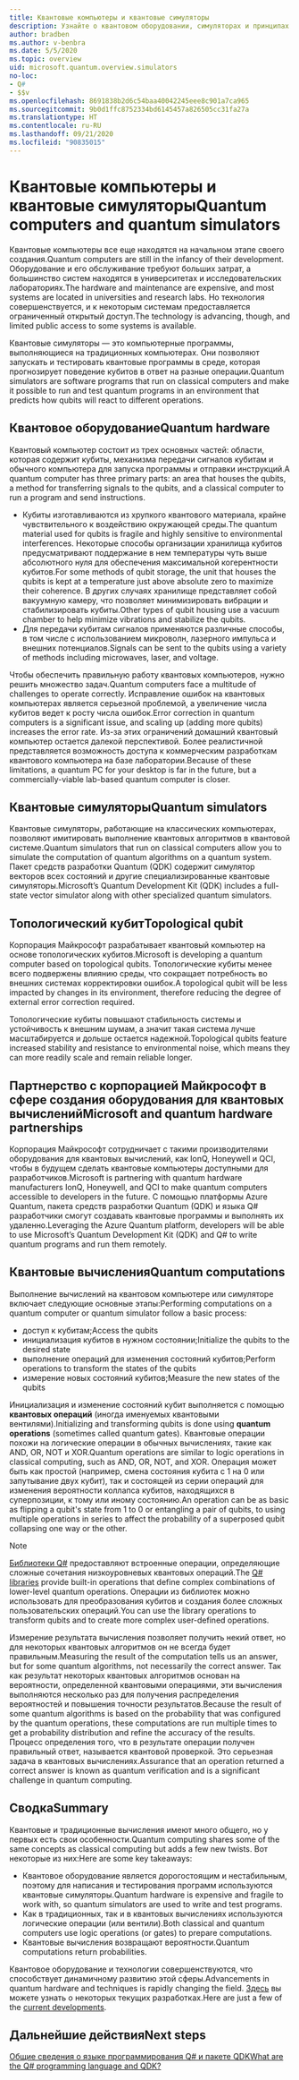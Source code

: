 ```yaml
---
title: Квантовые компьютеры и квантовые симуляторы
description: Узнайте о квантовом оборудовании, симуляторах и принципах квантовых операций.
author: bradben
ms.author: v-benbra
ms.date: 5/5/2020
ms.topic: overview
uid: microsoft.quantum.overview.simulators
no-loc:
- Q#
- $$v
ms.openlocfilehash: 8691838b2d6c54baa40042245eee8c901a7ca965
ms.sourcegitcommit: 9b0d1ffc8752334bd6145457a826505cc31fa27a
ms.translationtype: HT
ms.contentlocale: ru-RU
ms.lasthandoff: 09/21/2020
ms.locfileid: "90835015"
---
```

# <a name="quantum-computers-and-quantum-simulators"></a><span data-ttu-id="654c5-103">Квантовые компьютеры и квантовые симуляторы</span><span class="sxs-lookup"><span data-stu-id="654c5-103">Quantum computers and quantum simulators</span></span>

<span data-ttu-id="654c5-104">Квантовые компьютеры все еще находятся на начальном этапе своего создания.</span><span class="sxs-lookup"><span data-stu-id="654c5-104">Quantum computers are still in the infancy of their development.</span></span> <span data-ttu-id="654c5-105">Оборудование и его обслуживание требуют больших затрат, а большинство систем находятся в университетах и исследовательских лабораториях.</span><span class="sxs-lookup"><span data-stu-id="654c5-105">The hardware and maintenance are expensive, and most systems are located in universities and research labs.</span></span> <span data-ttu-id="654c5-106">Но технология совершенствуется, и к некоторым системам предоставляется ограниченный открытый доступ.</span><span class="sxs-lookup"><span data-stu-id="654c5-106">The technology is advancing, though, and limited public access to some systems is available.</span></span>

<span data-ttu-id="654c5-107">Квантовые симуляторы — это компьютерные программы, выполняющиеся на традиционных компьютерах. Они позволяют запускать и тестировать квантовые программы в среде, которая прогнозирует поведение кубитов в ответ на разные операции.</span><span class="sxs-lookup"><span data-stu-id="654c5-107">Quantum simulators are software programs that run on classical computers and make it possible to run and test quantum programs in an environment that predicts how qubits will react to different operations.</span></span>

## <a name="quantum-hardware"></a><span data-ttu-id="654c5-108">Квантовое оборудование</span><span class="sxs-lookup"><span data-stu-id="654c5-108">Quantum hardware</span></span>

<span data-ttu-id="654c5-109">Квантовый компьютер состоит из трех основных частей: области, которая содержит кубиты, механизма передачи сигналов кубитам и обычного компьютера для запуска программы и отправки инструкций.</span><span class="sxs-lookup"><span data-stu-id="654c5-109">A quantum computer has three primary parts: an area that houses the qubits, a method for transferring signals to the qubits, and a classical computer to run a program and send instructions.</span></span>

- <span data-ttu-id="654c5-110">Кубиты изготавливаются из хрупкого квантового материала, крайне чувствительного к воздействию окружающей среды.</span><span class="sxs-lookup"><span data-stu-id="654c5-110">The quantum material used for qubits is fragile and highly sensitive to environmental interferences.</span></span> <span data-ttu-id="654c5-111">Некоторые способы организации хранилища кубитов предусматривают поддержание в нем температуры чуть выше абсолютного нуля для обеспечения максимальной когерентности кубитов.</span><span class="sxs-lookup"><span data-stu-id="654c5-111">For some methods of qubit storage, the unit that houses the qubits is kept at a temperature just above absolute zero to maximize their coherence.</span></span> <span data-ttu-id="654c5-112">В других случаях хранилище представляет собой вакуумную камеру, что позволяет минимизировать вибрации и стабилизировать кубиты.</span><span class="sxs-lookup"><span data-stu-id="654c5-112">Other types of qubit housing use a vacuum chamber to help minimize vibrations and stabilize the qubits.</span></span>  
- <span data-ttu-id="654c5-113">Для передачи кубитам сигналов применяются различные способы, в том числе с использованием микроволн, лазерного импульса и внешних потенциалов.</span><span class="sxs-lookup"><span data-stu-id="654c5-113">Signals can be sent to the qubits using a variety of methods including microwaves, laser, and voltage.</span></span>

<span data-ttu-id="654c5-114">Чтобы обеспечить правильную работу квантовых компьютеров, нужно решить множество задач.</span><span class="sxs-lookup"><span data-stu-id="654c5-114">Quantum computers face a multitude of challenges to operate correctly.</span></span> <span data-ttu-id="654c5-115">Исправление ошибок на квантовых компьютерах является серьезной проблемой, а увеличение числа кубитов ведет к росту числа ошибок.</span><span class="sxs-lookup"><span data-stu-id="654c5-115">Error correction in quantum computers is a significant issue, and scaling up (adding more qubits) increases the error rate.</span></span> <span data-ttu-id="654c5-116">Из-за этих ограничений домашний квантовый компьютер остается далекой перспективой. Более реалистичной представляется возможность доступа к коммерческим разработкам квантового компьютера на базе лаборатории.</span><span class="sxs-lookup"><span data-stu-id="654c5-116">Because of these limitations, a quantum PC for your desktop is far in the future, but a commercially-viable lab-based quantum computer is closer.</span></span>

## <a name="quantum-simulators"></a><span data-ttu-id="654c5-117">Квантовые симуляторы</span><span class="sxs-lookup"><span data-stu-id="654c5-117">Quantum simulators</span></span>

<span data-ttu-id="654c5-118">Квантовые симуляторы, работающие на классических компьютерах, позволяют имитировать выполнение квантовых алгоритмов в квантовой системе.</span><span class="sxs-lookup"><span data-stu-id="654c5-118">Quantum simulators that run on classical computers allow you to simulate the computation of quantum algorithms on a quantum system.</span></span>  <span data-ttu-id="654c5-119">Пакет средств разработки Quantum (QDK) содержит симулятор векторов всех состояний и другие специализированные квантовые симуляторы.</span><span class="sxs-lookup"><span data-stu-id="654c5-119">Microsoft’s Quantum Development Kit (QDK) includes a full-state vector simulator along with other specialized quantum simulators.</span></span>

## <a name="topological-qubit"></a><span data-ttu-id="654c5-120">Топологический кубит</span><span class="sxs-lookup"><span data-stu-id="654c5-120">Topological qubit</span></span>

<span data-ttu-id="654c5-121">Корпорация Майкрософт разрабатывает квантовый компьютер на основе топологических кубитов.</span><span class="sxs-lookup"><span data-stu-id="654c5-121">Microsoft is developing a quantum computer based on topological qubits.</span></span> <span data-ttu-id="654c5-122">Топологические кубиты менее всего подвержены влиянию среды, что сокращает потребность во внешних системах корректировки ошибок.</span><span class="sxs-lookup"><span data-stu-id="654c5-122">A topological qubit will be less impacted by changes in its environment, therefore reducing the degree of external error correction required.</span></span>

<span data-ttu-id="654c5-123">Топологические кубиты повышают стабильность системы и устойчивость к внешним шумам, а значит такая система лучше масштабируется и дольше остается надежной.</span><span class="sxs-lookup"><span data-stu-id="654c5-123">Topological qubits feature increased stability and resistance to environmental noise, which means they can more readily scale and remain reliable longer.</span></span>

## <a name="microsoft-and-quantum-hardware-partnerships"></a><span data-ttu-id="654c5-124">Партнерство с корпорацией Майкрософт в сфере создания оборудования для квантовых вычислений</span><span class="sxs-lookup"><span data-stu-id="654c5-124">Microsoft and quantum hardware partnerships</span></span>

<span data-ttu-id="654c5-125">Корпорация Майкрософт сотрудничает с такими производителями оборудования для квантовых вычислений, как IonQ, Honeywell и QCI, чтобы в будущем сделать квантовые компьютеры доступными для разработчиков.</span><span class="sxs-lookup"><span data-stu-id="654c5-125">Microsoft is partnering with quantum hardware manufacturers IonQ, Honeywell, and QCI to make quantum computers accessible to developers in the future.</span></span> <span data-ttu-id="654c5-126">С помощью платформы Azure Quantum, пакета средств разработки Quantum (QDK) и языка Q# разработчики смогут создавать квантовые программы и выполнять их удаленно.</span><span class="sxs-lookup"><span data-stu-id="654c5-126">Leveraging the Azure Quantum platform, developers will be able to use Microsoft’s Quantum Development Kit (QDK) and Q# to write quantum programs and run them remotely.</span></span>

## <a name="quantum-computations"></a><span data-ttu-id="654c5-127">Квантовые вычисления</span><span class="sxs-lookup"><span data-stu-id="654c5-127">Quantum computations</span></span>

<span data-ttu-id="654c5-128">Выполнение вычислений на квантовом компьютере или симуляторе включает следующие основные этапы:</span><span class="sxs-lookup"><span data-stu-id="654c5-128">Performing computations on a quantum computer or quantum simulator follow a basic process:</span></span>

- <span data-ttu-id="654c5-129">доступ к кубитам;</span><span class="sxs-lookup"><span data-stu-id="654c5-129">Access the qubits</span></span>
- <span data-ttu-id="654c5-130">инициализация кубитов в нужном состоянии;</span><span class="sxs-lookup"><span data-stu-id="654c5-130">Initialize the qubits to the desired state</span></span>
- <span data-ttu-id="654c5-131">выполнение операций для изменения состояний кубитов;</span><span class="sxs-lookup"><span data-stu-id="654c5-131">Perform operations to transform the states of the qubits</span></span>
- <span data-ttu-id="654c5-132">измерение новых состояний кубитов;</span><span class="sxs-lookup"><span data-stu-id="654c5-132">Measure the new states of the qubits</span></span>

<span data-ttu-id="654c5-133">Инициализация и изменение состояний кубит выполняется с помощью **квантовых операций** (иногда именуемых квантовыми вентилями).</span><span class="sxs-lookup"><span data-stu-id="654c5-133">Initializing and transforming qubits is done using **quantum operations** (sometimes called quantum gates).</span></span> <span data-ttu-id="654c5-134">Квантовые операции похожи на логические операции в обычных вычислениях, такие как AND, OR, NOT и XOR.</span><span class="sxs-lookup"><span data-stu-id="654c5-134">Quantum operations are similar to logic operations in classical computing, such as AND, OR, NOT, and XOR.</span></span> <span data-ttu-id="654c5-135">Операция может быть как простой (например, смена состояния кубита с 1 на 0 или запутывание двух кубит), так и состоящей из серии операций для изменения вероятности коллапса кубитов, находящихся в суперпозиции, к тому или иному состоянию.</span><span class="sxs-lookup"><span data-stu-id="654c5-135">An operation can be as basic as flipping a qubit's state from 1 to 0 or entangling a pair of qubits, to using multiple operations in series to affect the probability of a superposed qubit collapsing one way or the other.</span></span>

> [!NOTE] 
> <span data-ttu-id="654c5-136">[Библиотеки Q#](xref:microsoft.quantum.libraries) предоставляют встроенные операции, определяющие сложные сочетания низкоуровневых квантовых операций.</span><span class="sxs-lookup"><span data-stu-id="654c5-136">The [Q# libraries](xref:microsoft.quantum.libraries) provide built-in operations that define complex combinations of lower-level quantum operations.</span></span> <span data-ttu-id="654c5-137">Операции из библиотек можно использовать для преобразования кубитов и создания более сложных пользовательских операций.</span><span class="sxs-lookup"><span data-stu-id="654c5-137">You can use the library operations to transform qubits and to create more complex user-defined operations.</span></span>  

<span data-ttu-id="654c5-138">Измерение результата вычисления позволяет получить некий ответ, но для некоторых квантовых алгоритмов он не всегда будет правильным.</span><span class="sxs-lookup"><span data-stu-id="654c5-138">Measuring the result of the computation tells us an answer, but for some quantum algorithms, not necessarily the correct answer.</span></span> <span data-ttu-id="654c5-139">Так как результат некоторых квантовых алгоритмов основан на вероятности, определенной квантовыми операциями, эти вычисления выполняются несколько раз для получения распределения вероятностей и повышения точности результатов.</span><span class="sxs-lookup"><span data-stu-id="654c5-139">Because the result of some quantum algorithms is based on the probability that was configured by the quantum operations, these computations are run multiple times to get a probability distribution and refine the accuracy of the results.</span></span>  <span data-ttu-id="654c5-140">Процесс определения того, что в результате операции получен правильный ответ, называется квантовой проверкой. Это серьезная задача в квантовых вычислениях.</span><span class="sxs-lookup"><span data-stu-id="654c5-140">Assurance that an operation returned a correct answer is known as quantum verification and is a significant challenge in quantum computing.</span></span>

## <a name="summary"></a><span data-ttu-id="654c5-141">Сводка</span><span class="sxs-lookup"><span data-stu-id="654c5-141">Summary</span></span>

<span data-ttu-id="654c5-142">Квантовые и традиционные вычисления имеют много общего, но у первых есть свои особенности.</span><span class="sxs-lookup"><span data-stu-id="654c5-142">Quantum computing shares some of the same concepts as classical computing but adds a few new twists.</span></span> <span data-ttu-id="654c5-143">Вот некоторые из них:</span><span class="sxs-lookup"><span data-stu-id="654c5-143">Here are some key takeaways:</span></span>

- <span data-ttu-id="654c5-144">Квантовое оборудование является дорогостоящим и нестабильным, поэтому для написания и тестирования программ используются квантовые симуляторы.</span><span class="sxs-lookup"><span data-stu-id="654c5-144">Quantum hardware is expensive and fragile to work with, so quantum simulators are used to write and test programs.</span></span>
- <span data-ttu-id="654c5-145">Как в традиционных, так и в квантовых вычислениях используются логические операции (или вентили).</span><span class="sxs-lookup"><span data-stu-id="654c5-145">Both classical and quantum computers use logic operations (or gates) to prepare computations.</span></span>
- <span data-ttu-id="654c5-146">Квантовые вычисления возвращают вероятности.</span><span class="sxs-lookup"><span data-stu-id="654c5-146">Quantum computations return probabilities.</span></span>

<span data-ttu-id="654c5-147">Квантовое оборудование и технологии совершенствуются, что способствует динамичному развитию этой сферы.</span><span class="sxs-lookup"><span data-stu-id="654c5-147">Advancements in quantum hardware and techniques is rapidly changing the field.</span></span> <span data-ttu-id="654c5-148">[Здесь](https://phys.org/search/?search=quantum+computer&s=0) вы можете узнать о некоторых текущих разработках.</span><span class="sxs-lookup"><span data-stu-id="654c5-148">Here are just a few of the [current developments](https://phys.org/search/?search=quantum+computer&s=0).</span></span>

## <a name="next-steps"></a><span data-ttu-id="654c5-149">Дальнейшие действия</span><span class="sxs-lookup"><span data-stu-id="654c5-149">Next steps</span></span>

[<span data-ttu-id="654c5-150">Общие сведения о языке программирования Q# и пакете QDK</span><span class="sxs-lookup"><span data-stu-id="654c5-150">What are the Q# programming language and QDK?</span></span>](xref:microsoft.quantum.overview.q-sharp)
